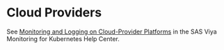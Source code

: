 # Cloud Providers

See [Monitoring and Logging on Cloud-Provider Platforms](https://documentation.sas.com/?cdcId=obsrvcdc&cdcVersion=v_003&docsetId=obsrvdply&docsetTarget=n0lzjee544jib9n1dj4wc0fhuc36.htm) in the SAS Viya Monitoring for Kubernetes Help Center.